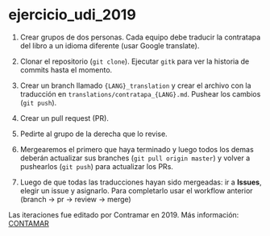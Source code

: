 # ejercicio_udi_2019

1. Crear grupos de dos personas. Cada equipo debe traducir la contratapa del libro a un idioma diferente (usar Google translate).

2. Clonar el repositorio (`git clone`). Ejecutar `gitk` para ver la historia de commits hasta el momento.

3. Crear un branch llamado `{LANG}_translation` y crear el archivo con la traducción en `translations/contratapa_{LANG}.md`. Pushear los cambios (`git push`).

4. Crear un pull request (PR).

5. Pedirte al grupo de la derecha que lo revise.

6. Mergearemos el primero que haya terminado y luego todos los demas deberán actualizar sus branches (`git pull origin master`) y volver a pushearlos (`git push`) para actualizar los PRs.

7. Luego de que todas las	 traducciones hayan sido mergeadas: ir a **Issues**, elegir un issue y asignarlo. Para completarlo usar el workflow anterior (branch -> pr -> review -> merge)


Las iteraciones fue editado por Contramar en 2019. Más información: 
[CONTAMAR](http://www.contramar.org/index.php/catalogo/narrativa/las-iteraciones/)
